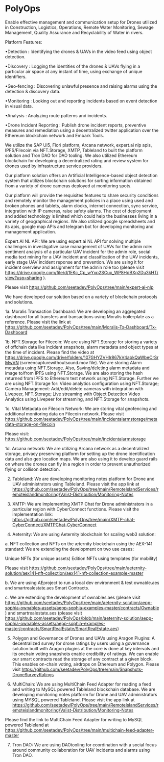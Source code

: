 # PolyOps
Enable effective management and communication setup for Drones utilized in Construction, Logistics, Operations, Remote Water Monitoring, Sewage Management, Quality Assurance and Recyclability of Water in rivers.


Platform Features:

•Detection : Identifying the drones & UAVs in the video feed using object detection.

•Discovery : Logging the identities of the drones & UAVs flying in a particular air space at any instant of time, using exchange of unique identifiers.

•Geo-fencing : Discovering unlawful presence and raising alarms using the detection & discovery data.

•Monitoring : Looking out and reporting incidents based on event detection in visual data.

•Analysis : Analyzing route patterns and incidents.

•Drone Incident Reporting : Publish drone incident reports, preventive measures and remediation using a decentralized twitter application over the Ethereum blockchain network and Embark Tools.

We utilize the SAP UI5, Fiori platform, Arcana network, expert.ai nlp apis, IPFS/Filecoin via NFT.Storage, XMTP, Tableland to built the platform solution and Tron DAO for DAO tooling. We also utilized Ethereum blockchain for developing a decentralized rating and review system for drones used by infrastructure service providers. 

Our platform solution offers an Artificial Intelligence-based object detection system that utilizes blockchain solutions for sorting information obtained from a variety of drone cameras deployed at monitoring spots.

Our platform will provide the requisites features to share security conditions and remotely monitor the management policies in a place using used and broken phones and tablets, alarm clocks, internet connection, sync service, integration with IP cameras, raise safety alarms. The cost of deployment and added technology is limited which could help the businesses living in a variety of geographical regions. We also utilized google spreadsheets and its apis, google map APIs and telegram bot for developing monitoring and management application.

Expert.AI NL API: We are using expert.ai NL API for solving multiple challenges in investigative case management of UAVs for the admin role: sentiment analysis of a particular UAV incident for the admin role, social media text mining for a UAV incident and classification of the UAV incidents, early stage UAV incident reponse and prevention. We are using it for incident overview and assignment for the admin role too (please visit https://drive.google.com/file/d/1EKc_Cp_wYxp2SCux_WP8HdBXp2Du3kHT/view?usp=sharing ).

Please visit https://github.com/seetadev/PolyOps/tree/main/expert-ai-nlp

We have developed our solution based on a variety of blockchain protocols and solutions.

1a. Moralis Transaction Dashboard: We are developing an aggregated dashboard for all transfers and transactions using Moralis boilerplate as a reference.
Please visit the link at https://github.com/seetadev/PolyOps/tree/main/Moralis-Tx-Dashboard/Tx-Dashboard

1b. NFT.Storage for Filecoin: We are using NFT.Storage for storing a variety of offchain data like incident snapshots, alarm metadata and object types at the time of incident. Please find the video at https://drive.google.com/drive/folders/107GHYZVHIr867kV4abkQaWbeCrSrMwVN (screencapturewithoutsound.mov file). We are storing Alarm metadata using NFT.Storage. Also, Saving/deleting alarm metadata and image to/from IPFS using NFT.Storage. We are also storing the hash returned from IPFS to Ethereum test network using NFT.Storage. Further we are using NFT.Storage for: Video analytics configuration using NFT.Storage; Camera Management: Add/edit/delete cameras with integration with Livepeer, NFT.Storage; Live streaming with Object Detection Video Analytics using Livepeer for streaming, and NFT.Storage for snapshots.

1c. Vital Metadata on Filecoin Network: We are storing vital geofencing and additional monitoring data on Filecoin network. Please visit https://github.com/seetadev/PolyOps/tree/main/incidentalarmstorage/metadata-storage-on-filecoin 

Please visit: https://github.com/seetadev/PolyOps/tree/main/incidentalarmstorage

1d. Arcana network: We are utilizing Arcana network as a decentralized storage, privacy preserving platform for setting up the drone identification data and also geo location maps. We are also using it to develop guard rails on where the drones can fly in a region in order to prevent unauthorized flying or collison detection.

2. Tableland: We are developing monitoring notes platform for Drone and UAV administrators using Tableland. Please visit the app link at https://github.com/seetadev/PolyOps/tree/main/RemoteIslandServices/remoteislandmonitoring/Valist-Distribution/Monitoring-Notes

3. XMTP: We are implementing XMTP Chat for Drone administrators in a particular region with CyberConnect functions. Please visit the implementation link: https://github.com/seetadev/PolyOps/tree/main/XMTP-chat-CyberConnect/XMTPChat-CyberConnect

4. Aeternity: We are using Aeternity blockchain for scaling web3 solution:

a. NFT collection and NFTs on the æternity blockchain using the AEX-141 standard: We are extending the development on two use cases:

Unique NFTs (for unique assets)
Edition NFTs using templates (for mobility)

Please visit https://github.com/seetadev/PolyOps/tree/main/aeternity-solution/aex141-nft-collection/aex141-nft-collection-example-master

b. We are using AEproject to run a local dev environment & test ownable.aes and smartrealestate.aes Smart Contracts.

c. We are extending the development of ownables.aes (please visit https://github.com/seetadev/PolyOps/tree/main/aeternity-solution/aepp-sophia-ownables-assets/aepp-sophia-examples-master/contracts/Ownable ) and smartrealestate.aes (please visit https://github.com/seetadev/PolyOps/blob/main/aeternity-solution/aepp-sophia-ownables-assets/aepp-sophia-examples-master/contracts/SmartRealEstate/SmartRealEstate.aes) 


5. Polygon and Governance of Drones and UAVs using Aragon Plugins: A decentralized survey for drone ratings by users using a governance solution built with Aragon plugins at the core is done at key intervals and its onchain voting snapshots enable credibility of ratings. We can enable our smart contracts read the storage of any contract at a given block. This enables on-chain voting, airdrops on Ethereum and Polygon. Please visit https://github.com/seetadev/PolyOps/tree/main/Snapshots-DroneSurveyRatings


6. MultiChain: We are using MultiChain Feed Adapter for reading a feed and writing to MySQL powered Tableland blockchain database.
We are developing monitoring notes platform for Drone and UAV administrators using MYSQL powered Tableland. Please visit the app link at https://github.com/seetadev/PolyOps/tree/main/RemoteIslandServices/remoteislandmonitoring/Valist-Distribution/Monitoring-Notes

Please find the link to MultiChain Feed Adapter for writing to MySQL powered Tableland at https://github.com/seetadev/PolyOps/tree/main/multichain-feed-adapter-master

7. Tron DAO: We are using DAOtooling for coordination with a social focus around community collaboration for UAV incidents and alarms using Tron DAO.
